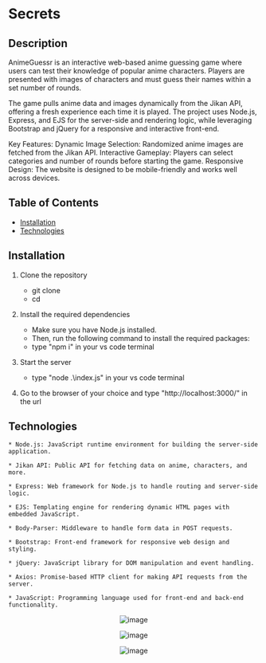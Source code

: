 # **Secrets**

## Description

AnimeGuessr is an interactive web-based anime guessing game where users can test their knowledge of popular anime characters. Players are presented with images of characters and must guess their names within a set number of rounds.

The game pulls anime data and images dynamically from the Jikan API, offering a fresh experience each time it is played. The project uses Node.js, Express, and EJS for the server-side and rendering logic, while leveraging Bootstrap and jQuery for a responsive and interactive front-end.

Key Features:
    Dynamic Image Selection: Randomized anime images are fetched from the Jikan API.
    Interactive Gameplay: Players can select categories and number of rounds before starting the game.
    Responsive Design: The website is designed to be mobile-friendly and works well across devices.

## Table of Contents
- [Installation](#Installation)
- [Technologies](#Technologies)




## Installation 

1. Clone the repository
    * git clone <repository-url>
    * cd <repository-folder>
            
2. Install the required dependencies
    * Make sure you have Node.js installed.
    * Then, run the following command to install the required packages:
    * type "npm i"  in your vs code  terminal 
      
3. Start the server
    * type "node .\index.js" in your vs code  terminal
      
4. Go to the browser of your choice and type "http://localhost:3000/" in the url
   
## Technologies 
	* Node.js: JavaScript runtime environment for building the server-side application.
 
 	* Jikan API: Public API for fetching data on anime, characters, and more.
 
	* Express: Web framework for Node.js to handle routing and server-side logic.
 
	* EJS: Templating engine for rendering dynamic HTML pages with embedded JavaScript.
 
	* Body-Parser: Middleware to handle form data in POST requests.
 
	* Bootstrap: Front-end framework for responsive web design and styling.
 
	* jQuery: JavaScript library for DOM manipulation and event handling.
 
	* Axios: Promise-based HTTP client for making API requests from the server.

	* JavaScript: Programming language used for front-end and back-end functionality.

<div align="center">

![image](https://github.com/user-attachments/assets/544b53ef-4b6c-4b66-ab94-da9cb4f2f578)


![image](https://github.com/user-attachments/assets/7b703352-ec88-4f92-85fa-39e139f4c20b)


![image](https://github.com/user-attachments/assets/2a2d022f-a861-415b-93df-c07f90ede7ea)


</div>



